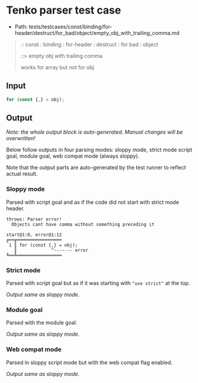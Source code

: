 # Tenko parser test case

- Path: tests/testcases/const/binding/for-header/destruct/for_bad/object/empty_obj_with_trailing_comma.md

> :: const : binding : for-header : destruct : for bad : object
>
> ::> empty obj with trailing comma
>
> works for array but not for obj

## Input

`````js
for (const {,} = obj);
`````

## Output

_Note: the whole output block is auto-generated. Manual changes will be overwritten!_

Below follow outputs in four parsing modes: sloppy mode, strict mode script goal, module goal, web compat mode (always sloppy).

Note that the output parts are auto-generated by the test runner to reflect actual result.

### Sloppy mode

Parsed with script goal and as if the code did not start with strict mode header.

`````
throws: Parser error!
  Objects cant have comma without something preceding it

start@1:0, error@1:12
╔══╦═════════════════
 1 ║ for (const {,} = obj);
   ║             ^------- error
╚══╩═════════════════

`````

### Strict mode

Parsed with script goal but as if it was starting with `"use strict"` at the top.

_Output same as sloppy mode._

### Module goal

Parsed with the module goal.

_Output same as sloppy mode._

### Web compat mode

Parsed in sloppy script mode but with the web compat flag enabled.

_Output same as sloppy mode._
